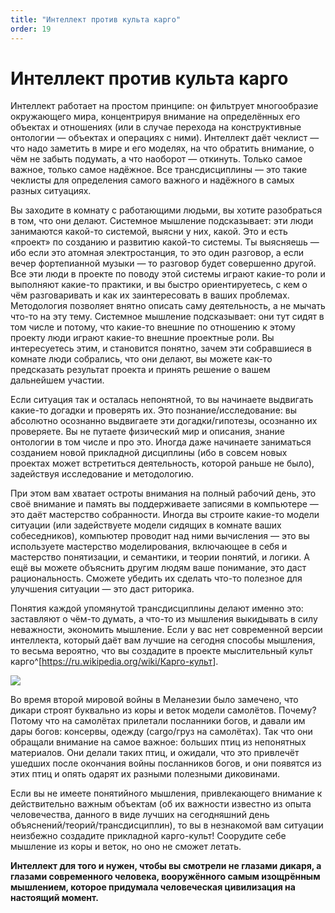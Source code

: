 ```yaml
---
title: "Интеллект против культа карго"
order: 19
---
```


# Интеллект против культа карго

Интеллект работает на простом принципе: он фильтрует многообразие окружающего мира, концентрируя внимание на определённых его объектах и отношениях (или в случае перехода на конструктивные онтологии — объектах и операциях с ними). Интеллект даёт чеклист — что надо заметить в мире и его моделях, на что обратить внимание, о чём не забыть подумать, а что наоборот — откинуть. Только самое важное, только самое надёжное. Все трансдисциплины — это такие чеклисты для определения самого важного и надёжного в самых разных ситуациях.

Вы заходите в комнату с работающими людьми, вы хотите разобраться в том, что они делают. Системное мышление подсказывает: эти люди занимаются какой-то системой, выясни у них, какой. Это и есть «проект» по созданию и развитию какой-то системы. Ты выясняешь — ибо если это атомная электростанция, то это один разговор, а если вечер фортепианной музыки — то разговор будет совершенно другой. Все эти люди в проекте по поводу этой системы играют какие-то роли и выполняют какие-то практики, и вы быстро ориентируетесь, с кем о чём разговаривать и как их заинтересовать в ваших проблемах. Методология позволяет внятно описать саму деятельность, а не мычать что-то на эту тему. Системное мышление подсказывает: они тут сидят в том числе и потому, что какие-то внешние по отношению к этому проекту люди играют какие-то внешние проектные роли. Вы интересуетесь этим, и становится понятно, зачем эти собравшиеся в комнате люди собрались, что они делают, вы можете как-то предсказать результат проекта и принять решение о вашем дальнейшем участии.

Если ситуация так и осталась непонятной, то вы начинаете выдвигать какие-то догадки и проверять их. Это познание/исследование: вы абсолютно осознанно выдвигаете эти догадки/гипотезы, осознанно их проверяете. Вы не путаете физический мир и описания, знание онтологии в том числе и про это. Иногда даже начинаете заниматься созданием новой прикладной дисциплины (ибо в совсем новых проектах может встретиться деятельность, которой раньше не было), задействуя исследование и методологию.

При этом вам хватает остроты внимания на полный рабочий день, это своё внимание и память вы поддерживаете записями в компьютере — это даёт мастерство собранности. Иногда вы строите какие-то модели ситуации (или задействуете модели сидящих в комнате ваших собеседников), компьютер проводит над ними вычисления — это вы используете мастерство моделирования, включающее в себя и мастерство понятизации, и семантики, и теории понятий, и логики. А ещё вы можете объяснить другим людям ваше понимание, это даст рациональность. Сможете убедить их сделать что-то полезное для улучшения ситуации — это даст риторика.

Понятия каждой упомянутой трансдисциплины делают именно это: заставляют о чём-то думать, а что-то из мышления выкидывать в силу неважности, экономить мышление. Если у вас нет современной версии интеллекта, который даёт вам лучшие на сегодня способы мышления, то весьма вероятно, что вы создадите в проекте мыслительный культ карго^[<https://ru.wikipedia.org/wiki/Карго-культ>].

![](/ru/professional/intellect-stack/7.jpeg)

Во время второй мировой войны в Меланезии было замечено, что дикари строят буквально из коры и веток модели самолётов. Почему? Потому что на самолётах прилетали посланники богов, и давали им дары богов: консервы, одежду (cargo/груз на самолётах). Так что они обращали внимание на самое важное: больших птиц из непонятных материалов. Они делали таких птиц, и ожидали, что это привлечёт ушедших после окончания войны посланников богов, и они появятся из этих птиц и опять одарят их разными полезными диковинами.

Если вы не имеете понятийного мышления, привлекающего внимание к действительно важным объектам (об их важности известно из опыта человечества, данного в виде лучших на сегодняшний день объяснений/теорий/трансдисциплин), то вы в незнакомой вам ситуации неизбежно создадите прикладной карго-культ! Соорудите себе мышление из коры и веток, но оно не сможет летать.

**Интеллект для того и нужен, чтобы вы смотрели не глазами дикаря, а глазами современного человека, вооружённого самым изощрённым мышлением, которое придумала человеческая цивилизация на настоящий момент.**